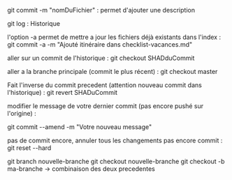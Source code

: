 
git commit -m "nomDuFichier" : permet d'ajouter une description

git log : Historique

l'option -a permet de mettre a jour les fichiers déjà existants dans l'index :   
git commit -a -m "Ajouté itinéraire dans checklist-vacances.md"

aller sur un commit de l'historique : git checkout SHADduCommit

aller a la branche principale (commit le plus récent) : git checkout master 

Fait l'inverse du commit precedent (attention nouveau commit dans l'historique) : git revert SHADuCommit

modifier le message de votre dernier commit (pas encore pushé sur l'origine) :

git commit --amend -m "Votre nouveau message"

pas de commit encore, annuler tous les changements pas encore commit : git reset --hard‌

git branch nouvelle-branche
git checkout nouvelle-branche
git checkout -b ma-branche  -> combinaison des deux precedentes 